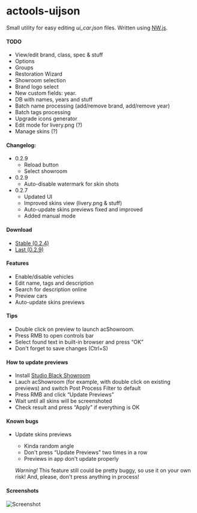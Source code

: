 # actools-uijson
Small utility for easy editing *ui_car.json* files. Written using [NW.js](http://nwjs.io/).

#### TODO
* View/edit brand, class, spec & stuff
* Options
* Groups
* Restoration Wizard
* Showroom selection
* Brand logo select
* New custom fields: year.
* DB with names, years and stuff
* Batch name processing (add/remove brand, add/remove year)
* Batch tags processing
* Upgrade icons generator
* Edit mode for livery.png (?)
* Manage skins (?)

#### Changelog:
* 0.2.9
    * Reload button
    * Select showroom
* 0.2.9
    * Auto-disable watermark for skin shots
* 0.2.7
    * Updated UI
    * Improved skins view (livery.png & stuff)
    * Auto-update skins previews fixed and improved
    * Added manual mode

#### Download
* [Stable (0.2.4)](https://ascobash.wordpress.com/2015/06/14/actools-uijson/)
* [Last (0.2.9)](https://yadi.sk/d/J4l0dpsrhJrBK)

#### Features
* Enable/disable vehicles
* Edit name, tags and description
* Search for description online
* Preview cars
* Auto-update skins previews

#### Tips
* Double click on preview to launch acShowroom.
* Press RMB to open controls bar
* Select found text in built-in browser and press “OK”
* Don't forget to save changes (Ctrl+S)

#### How to update previews
* Install [Studio Black Showroom](http://www.racedepartment.com/downloads/studio-black-showroom.4353/)
* Lauch acShowroom (for example, with double click on existing previews) and switch Post Process Filter to default
* Press RMB and click “Update Previews”
* Wait until all skins will be screenshoted
* Check result and press “Apply” if everything is OK

#### Known bugs
* Update skins previews
    * Kinda random angle
    * Don't press “Update Previews” two times in a row
    * Previews in app don't update properly

    *Warning!* This feature still could be pretty buggy, so use it on your own risk! And, please, don't press anything in process!

#### Screenshots
![Screenshot](http://i.imgur.com/AiPMrXT.png)
